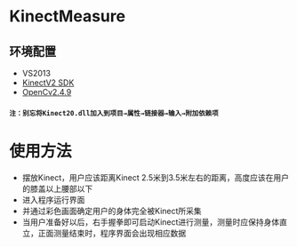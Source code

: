 KinectMeasure
==========================
环境配置
-------------------------
* VS2013
* [KinectV2 SDK](https://www.microsoft.com/en-us/download/details.aspx?id=44561)
* [OpenCv2.4.9](https://www.opencv.org/releases.html)
#### `注：别忘将Kinect20.dll加入到项目→属性→链接器→输入→附加依赖项`

使用方法
==========================
* 摆放Kinect，用户应该距离Kinect 2.5米到3.5米左右的距离，高度应该在用户的膝盖以上腰部以下
* 进入程序运行界面
* 并通过彩色画面确定用户的身体完全被Kinect所采集
* 当用户准备好以后，右手握拳即可启动Kinect进行测量，测量时应保持身体直立，正面测量结束时，程序界面会出现相应数据
